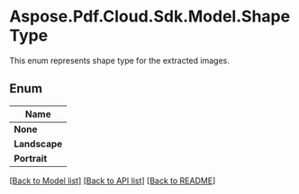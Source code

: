 # Aspose.Pdf.Cloud.Sdk.Model.ShapeType
This enum represents shape type for the extracted images.

## Enum

| Name |
|------------|
|**None**| 
|**Landscape**| 
|**Portrait**| 


[[Back to Model list]](../README.md#documentation-for-models) [[Back to API list]](../README.md#documentation-for-api-endpoints) [[Back to README]](../README.md)

